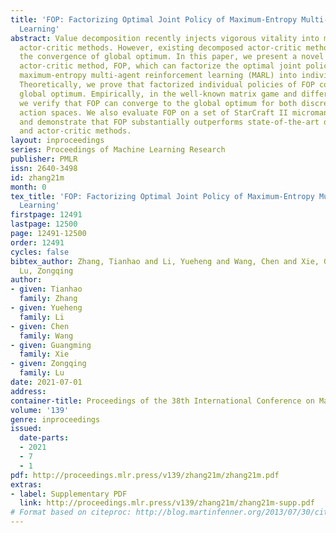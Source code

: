 ```yaml
---
title: 'FOP: Factorizing Optimal Joint Policy of Maximum-Entropy Multi-Agent Reinforcement
  Learning'
abstract: Value decomposition recently injects vigorous vitality into multi-agent
  actor-critic methods. However, existing decomposed actor-critic methods cannot guarantee
  the convergence of global optimum. In this paper, we present a novel multi-agent
  actor-critic method, FOP, which can factorize the optimal joint policy induced by
  maximum-entropy multi-agent reinforcement learning (MARL) into individual policies.
  Theoretically, we prove that factorized individual policies of FOP converge to the
  global optimum. Empirically, in the well-known matrix game and differential game,
  we verify that FOP can converge to the global optimum for both discrete and continuous
  action spaces. We also evaluate FOP on a set of StarCraft II micromanagement tasks,
  and demonstrate that FOP substantially outperforms state-of-the-art decomposed value-based
  and actor-critic methods.
layout: inproceedings
series: Proceedings of Machine Learning Research
publisher: PMLR
issn: 2640-3498
id: zhang21m
month: 0
tex_title: 'FOP: Factorizing Optimal Joint Policy of Maximum-Entropy Multi-Agent Reinforcement
  Learning'
firstpage: 12491
lastpage: 12500
page: 12491-12500
order: 12491
cycles: false
bibtex_author: Zhang, Tianhao and Li, Yueheng and Wang, Chen and Xie, Guangming and
  Lu, Zongqing
author:
- given: Tianhao
  family: Zhang
- given: Yueheng
  family: Li
- given: Chen
  family: Wang
- given: Guangming
  family: Xie
- given: Zongqing
  family: Lu
date: 2021-07-01
address:
container-title: Proceedings of the 38th International Conference on Machine Learning
volume: '139'
genre: inproceedings
issued:
  date-parts:
  - 2021
  - 7
  - 1
pdf: http://proceedings.mlr.press/v139/zhang21m/zhang21m.pdf
extras:
- label: Supplementary PDF
  link: http://proceedings.mlr.press/v139/zhang21m/zhang21m-supp.pdf
# Format based on citeproc: http://blog.martinfenner.org/2013/07/30/citeproc-yaml-for-bibliographies/
---
```


